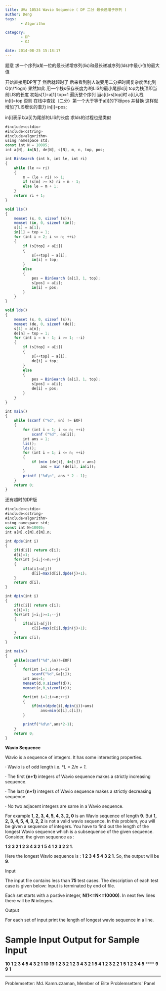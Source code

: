 ```yaml
---
title: UVa 10534 Wavio Sequence ( DP 二分 最长递增子序列 )
author: Deng
tags: 
       - Algorithm

category: 
       - DP
       - OJ

date: 2014-08-25 15:18:17
---
```

题意 求一个序列a某一位的最长递增序列(lis)和最长递减序列(lds)中最小值的最大值

开始直接用DP写了 然后就超时了 后来看到别人说要用二分把时间复杂度优化到O(n/*logn) 果然如此 用一个栈s保存长度为i的LIS的最小尾部s[i] top为栈顶即当前LIS的长度 初始s[1]=a[1] top=1 遍历整个序列 当a[i]>s[top]时 a[i]入栈 in[i]=top 否则 在栈中查找（二分）第一个大于等于a[i]的下标pos 并替换 这样就增加了LIS增长的潜力 in[i]=pos;

in[i]表示以a[i]为尾部的LIS的长度 求lds的过程也是类似

```js 
#include<cstdio>
#include<cstring>
#include<algorithm>
using namespace std;
const int N = 10005;
int a[N], in[N], de[N], s[N], m, n, top, pos;

int BinSearch (int k, int le, int ri)
{
    while (le <= ri)
    {
        m = (le + ri) >> 1;
        if (s[m] >= k) ri = m - 1;
        else le = m + 1;
    }
    return ri + 1;
}

void lis()
{
    memset (s, 0, sizeof (s));
    memset (in, 0, sizeof (in));
    s[1] = a[1];
    in[1] = top = 1;
    for (int i = 2; i <= n; ++i)
    {
        if (s[top] < a[i])
        {
            s[++top] = a[i];
            in[i] = top;
        }
        else
        {
            pos = BinSearch (a[i], 1, top);
            s[pos] = a[i];
            in[i] = pos;
        }
    }
}

void lds()
{
    memset (s, 0, sizeof (s));
    memset (de, 0, sizeof (de));
    s[1] = a[n];
    de[n] = top = 1;
    for (int i = n - 1; i >= 1; --i)
    {
        if (s[top] < a[i])
        {
            s[++top] = a[i];
            de[i] = top;
        }
        else
        {
            pos = BinSearch (a[i], 1, top);
            s[pos] = a[i];
            de[i] = pos;
        }
    }
}

int main()
{
    while (scanf ("%d", &n) != EOF)
    {
        for (int i = 1; i <= n; ++i)
            scanf ("%d", &a[i]);
        int ans = 1;
        lis();
        lds();
        for (int i = 1; i <= n; ++i)
        {
            if (min (de[i], in[i]) > ans)
                ans = min (de[i], in[i]);
        }
        printf ("%d\n", ans * 2 - 1);
    }
    return 0;
}
```
还有超时的DP版

```js 
#include<cstdio>
#include<cstring>
#include<algorithm>
using namespace std;
const int N=10005;
int a[N],c[N],d[N],n;

int dpde(int i)
{
    if(d[i]) return d[i];
    d[i]=1;
    for(int j=i;j<=n;++j)
    {
        if(a[i]>a[j])
            d[i]=max(d[i],dpde(j)+1);
    }
    return d[i];
}

int dpin(int i)
{
    if(c[i]) return c[i];
    c[i]=1;
    for(int j=i;j>=1;--j)
    {
        if(a[i]>a[j])
            c[i]=max(c[i],dpin(j)+1);
    }
    return c[i];
}

int main()
{
    while(scanf("%d",&n)!=EOF)
    {
        for(int i=1;i<=n;++i)
            scanf("%d",&a[i]);
        int ans=1;
        memset(d,0,sizeof(d));
        memset(c,0,sizeof(c));

        for(int i=1;i<=n;++i)
        {
            if(min(dpde(i),dpin(i))>ans)
                ans=min(d[i],c[i]);
        }

        printf("%d\n",ans*2-1);
    }
    return 0;
}
```

**Wavio Sequence**

Wavio is a sequence of integers. It has some interesting properties.

· Wavio is of odd length i.e. **L = 2/*n + 1**.

· The first **(n+1)** integers of Wavio sequence makes a strictly increasing sequence.

· The last **(n+1)** integers of Wavio sequence makes a strictly decreasing sequence.

· No two adjacent integers are same in a Wavio sequence.

For example **1, 2, 3, 4, 5, 4, 3, 2, 0** is an Wavio sequence of length **9**. But **1, 2, 3, 4, 5, 4, 3, 2, 2** is not a valid wavio sequence. In this problem, you will be given a sequence of integers. You have to find out the length of the longest Wavio sequence which is a subsequence of the given sequence. Consider, the given sequence as :

**1 2 3 2 1 2 3 4 3 2 1 5 4 1 2 3 2 2 1**.

Here the longest Wavio sequence is : **1 2 3 4 5 4 3 2 1**. So, the output will be **9**.

Input

The input file contains less than **75** test cases. The description of each test case is given below: Input is terminated by end of file.

Each set starts with a postive integer, **N(1<=N<=10000)**. In next few lines there will be **N** integers.

Output

For each set of input print the length of longest wavio sequence in a line.

# Sample Input Output for Sample Input

**10** **1 2 3 4 5 4 3 2 1 10** **19** **1 2 3 2 1 2 3 4 3 2 1 5 4 1 2 3 2 2 1** **5** **1 2 3 4 5** **** **9** **9** **1**

****

Problemsetter: Md. Kamruzzaman, Member of Elite Problemsetters' Panel